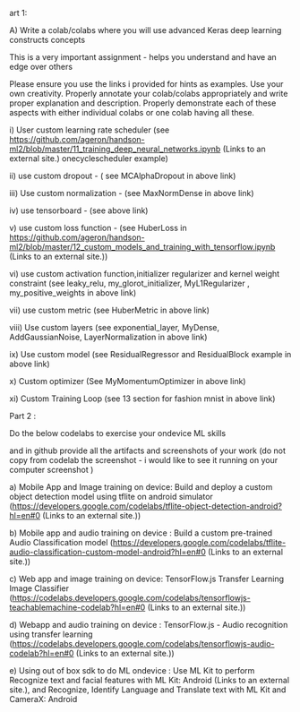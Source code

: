 art 1: 

A) Write a colab/colabs where you will use advanced Keras deep learning constructs concepts

This is a very important assignment - helps you understand and have an edge over others

Please ensure you use the links i provided for hints as examples. Use your own creativity. Properly annotate your colab/colabs appropriately and write proper explanation and description. Properly demonstrate each of these aspects with either individual colabs or one colab having all these. 

i) User custom learning rate scheduler (see https://github.com/ageron/handson-ml2/blob/master/11_training_deep_neural_networks.ipynb (Links to an external site.) onecyclescheduler example)

ii) use custom dropout - ( see MCAlphaDropout in above link)

iii) Use custom normalization - (see MaxNormDense in above link)

iv) use tensorboard - (see above link)

v) use custom loss function - (see HuberLoss in https://github.com/ageron/handson-ml2/blob/master/12_custom_models_and_training_with_tensorflow.ipynb (Links to an external site.)) 

vi) use custom activation function,initializer regularizer and kernel weight constraint (see leaky_relu, my_glorot_initializer, MyL1Regularizer , my_positive_weights in above link)

vii) use custom metric (see HuberMetric in above link)

viii) Use custom layers (see exponential_layer, MyDense, AddGaussianNoise, LayerNormalization in above link)

ix) Use custom model (see ResidualRegressor and ResidualBlock example in above link)

x) Custom optimizer (See MyMomentumOptimizer in above link)

xi) Custom Training Loop (see 13 section for fashion mnist in above link)


Part 2 : 

Do the below codelabs to exercise your ondevice ML skills

and in github provide all the artifacts and screenshots of your work (do not copy from codelab the screenshot - i would like to see it running on your computer screenshot )

a) Mobile App and Image training on device: Build and deploy a custom object detection model using tflite on android simulator (https://developers.google.com/codelabs/tflite-object-detection-android?hl=en#0 (Links to an external site.))

b) Mobile app and audio training on device : Build a custom pre-trained Audio Classification model (https://developers.google.com/codelabs/tflite-audio-classification-custom-model-android?hl=en#0 (Links to an external site.))

c) Web app and image training on device: TensorFlow.js Transfer Learning Image Classifier (https://codelabs.developers.google.com/codelabs/tensorflowjs-teachablemachine-codelab?hl=en#0 (Links to an external site.))

d) Webapp and audio training on device : TensorFlow.js - Audio recognition using transfer learning (https://codelabs.developers.google.com/codelabs/tensorflowjs-audio-codelab?hl=en#0 (Links to an external site.))

e) Using out of box sdk to do ML ondevice : Use ML Kit to perform Recognize text and facial features with ML Kit: Android (Links to an external site.), and Recognize, Identify Language and Translate text with ML Kit and CameraX: Android
